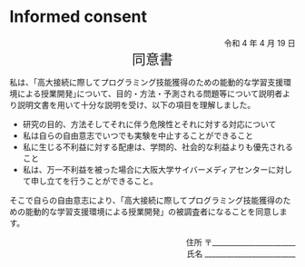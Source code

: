 # Informed consent

<div align="right">令和 4 年 4 月 19 日</div>
<div align="center"><font size="5">同意書</font></div>


私は、｢高大接続に際してプログラミング技能獲得のための能動的な学習支援環境による授業開発｣について、目的・方法・予測される問題等について説明者より説明文書を用いて十分な説明を受け、以下の項目を理解しました。

- 研究の目的、方法そしてそれに伴う危険性とそれに対する対応について
- 私は自らの自由意志でいつでも実験を中止することができること
- 私に生じる不利益に対する配慮は、学問的、社会的な利益よりも優先されること
- 私は、万一不利益を被った場合に大阪大学サイバーメディアセンターに対して申し立てを行うことができること。

そこで自らの自由意志により、｢高大接続に際してプログラミング技能獲得のための能動的な学習支援環境による授業開発」の被調査者になることを同意します。

<div align="right">住所 〒_______________________</div>
<div align="right">氏名 _________________________</div>

